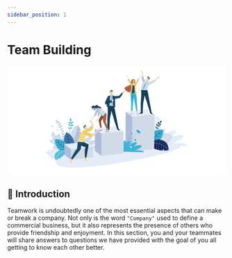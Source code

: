 ```yaml
---
sidebar_position: 1
---
```


# Team Building

![TeamBuilding](/img/shpeathon-team-building.png)

## 👋 Introduction

Teamwork is undoubtedly one of the most essential aspects that can make or break a company. Not only is the word `"Company"` used to define a commercial business, but it also represents the presence of others who provide friendship and enjoyment. In this section, you and your teammates will share answers to questions we have provided with the goal of you all getting to know each other better.